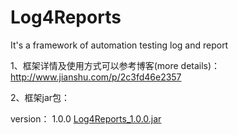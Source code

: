 # Log4Reports
It's a framework of automation testing log and report

1、框架详情及使用方式可以参考博客(more details)：http://www.jianshu.com/p/2c3fd46e2357

2、框架jar包：

version： 1.0.0          <a href="https://pan.baidu.com/s/1eRS9EmA">Log4Reports_1.0.0.jar</a>

